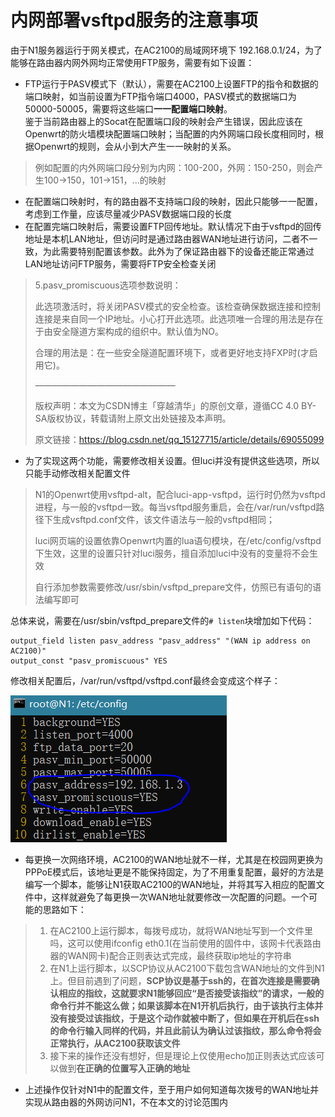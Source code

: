 # 内网部署vsftpd服务的注意事项
由于N1服务器运行于网关模式，在AC2100的局域网环境下 192.168.0.1/24，为了能够在路由器内网外网均正常使用FTP服务，需要有如下设置：
 - FTP运行于PASV模式下（默认），需要在AC2100上设置FTP的指令和数据的端口映射，如当前设置为FTP指令端口4000，PASV模式的数据端口为50000-50005，需要将这些端口**一一配置端口映射**。<br>鉴于当前路由器上的Socat在配置端口段的映射会产生错误，因此应该在Openwrt的防火墙模块配置端口映射；当配置的内外网端口段长度相同时，根据Openwrt的规则，会从小到大产生一一映射的关系。<br>
> 例如配置的内外网端口段分别为内网：100-200，外网：150-250，则会产生100→150，101→151，...的映射
  
 - 在配置端口映射时，有的路由器不支持端口段的映射，因此只能够一一配置，考虑到工作量，应该尽量减少PASV数据端口段的长度
 - 在配置完端口映射后，需要设置FTP回传地址。默认情况下由于vsftpd的回传地址是本机LAN地址，但访问时是通过路由器WAN地址进行访问，二者不一致，为此需要特别配置该参数。此外为了保证路由器下的设备还能正常通过LAN地址访问FTP服务，需要将FTP安全检查关闭<br>
> 5.pasv_promiscuous选项参数说明：
> 
> 此选项激活时，将关闭PASV模式的安全检查。该检查确保数据连接和控制连接是来自同一个IP地址。小心打开此选项。此选项唯一合理的用法是存在于由安全隧道方案构成的组织中。默认值为NO。
> 
> 合理的用法是：在一些安全隧道配置环境下，或者更好地支持FXP时(才启用它)。
> 
> ————————————————
> 
> 版权声明：本文为CSDN博主「穿越清华」的原创文章，遵循CC 4.0 BY-SA版权协议，转载请附上原文出处链接及本声明。
> 
> 原文链接：https://blog.csdn.net/qq_15127715/article/details/69055099
 - 为了实现这两个功能，需要修改相关设置。但luci并没有提供这些选项，所以只能手动修改相关配置文件<br>

> N1的Openwrt使用vsftpd-alt，配合luci-app-vsftpd，运行时仍然为vsftpd进程，与一般的vsftpd一致。每当vsftpd服务重启，会在/var/run/vsftpd路径下生成vsftpd.conf文件，该文件语法与一般的vsftpd相同；
> 
> luci网页端的设置依靠Openwrt内置的lua语句模块，在/etc/config/vsftpd下生效，这里的设置只针对luci服务，擅自添加luci中没有的变量将不会生效
> 
> 自行添加参数需要修改/usr/sbin/vsftpd_prepare文件，仿照已有语句的语法编写即可

  总体来说，需要在/usr/sbin/vsftpd_prepare文件的`# listen`块增加如下代码：

    output_field listen pasv_address "pasv_address" "(WAN ip address on AC2100)"
    output_const "pasv_promiscuous" YES

  修改相关配置后，/var/run/vsftpd/vsftpd.conf最终会变成这个样子：

![alt](https://raw.githubusercontent.com/iky1905/vsftpd-alt-on-LAN/main/%E6%8D%95%E8%8E%B7.PNG)
 - 每更换一次网络环境，AC2100的WAN地址就不一样，尤其是在校园网更换为PPPoE模式后，该地址更是不能保持固定，为了不用重复配置，最好的方法是编写一个脚本，能够让N1获取AC2100的WAN地址，并将其写入相应的配置文件中，这样就避免了每更换一次WAN地址就要修改一次配置的问题。一个可能的思路如下：
> 1. 在AC2100上运行脚本，每拨号成功，就将WAN地址写到一个文件里吗，这可以使用ifconfig eth0.1(在当前使用的固件中，该网卡代表路由器的WAN网卡)配合正则表达式完成，最终获取ip地址的字符串
> 2. 在N1上运行脚本，以SCP协议从AC2100下载包含WAN地址的文件到N1上。但目前遇到了问题，**SCP协议是基于ssh的，在首次连接是需要确认相应的指纹，这就要求N1能够回应“是否接受该指纹”的请求，一般的命令行并不能这么做；如果该脚本在N1开机后执行，由于该执行主体并没有接受过该指纹，于是这个动作就被中断了，但如果在开机后在ssh的命令行输入同样的代码，并且此前认为确认过该指纹，那么命令将会正常执行，从AC2100获取该文件**
> 3. 接下来的操作还没有想好，但是理论上仅使用echo加正则表达式应该可以做到**在正确的位置写入正确的地址**
 - 上述操作仅针对N1中的配置文件，至于用户如何知道每次拨号的WAN地址并实现从路由器的外网访问N1，不在本文的讨论范围内
